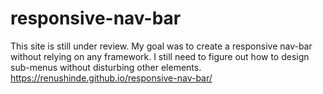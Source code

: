 # responsive-nav-bar
This site is still under review. My goal was to create a responsive nav-bar without relying on any framework. 
I still need to figure out how to design sub-menus without disturbing other elements. 
https://renushinde.github.io/responsive-nav-bar/
